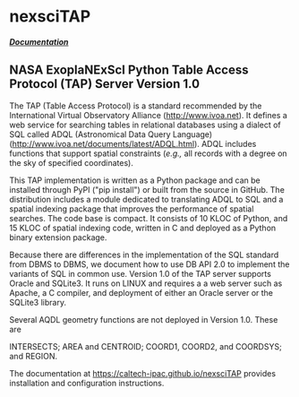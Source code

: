 # nexsciTAP

##### [Documentation](https://caltech-ipac.github.io/nexsciTAP)

## NASA ExoplaNExScI Python Table Access Protocol (TAP) Server   Version 1.0

The TAP (Table Access Protocol) is a standard recommended by the International Virtual Observatory Alliance (http://www.ivoa.net).  It defines a web service for searching tables in relational databases using a dialect of SQL called ADQL (Astronomical Data Query Language) (http://www.ivoa.net/documents/latest/ADQL.html).  ADQL includes functions that support spatial constraints (<i>e.g.,</i> all records with a degree on the sky of specified coordinates). 

This TAP implementation is written as a Python package and can be installed through PyPI ("pip install") or built from the source in GitHub.  The distribution includes a module dedicated to translating ADQL to SQL and a spatial indexing package that improves the performance of spatial searches. The code base is compact. It consists of 10 KLOC of Python, and 15 KLOC of spatial indexing code, written in C and deployed as a Python binary extension package. 

Because there are differences in the implementation of the SQL standard from DBMS to DBMS, we document how to use DB API 2.0 to implement the variants of SQL in common use. Version 1.0 of the TAP server supports Oracle and SQLite3.  It runs on LINUX and requires a a web server such as Apache, a C compiler, and deployment of either an Oracle server or the SQLite3 library.

Several AQDL geometry functions are not deployed in Version 1.0. These are 

INTERSECTS;  AREA and CENTROID;  COORD1, COORD2, and COORDSYS; and REGION.

The documentation at https://caltech-ipac.github.io/nexsciTAP  provides installation and configuration instructions.
